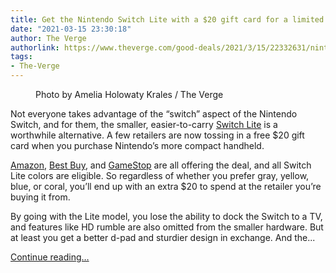 ```yaml
---
title: Get the Nintendo Switch Lite with a $20 gift card for a limited time
date: "2021-03-15 23:30:18"
author: The Verge
authorlink: https://www.theverge.com/good-deals/2021/3/15/22332631/nintendo-switch-lite-deal-amazon-gamestop-best-buy-free-gift-card
tags:
- The-Verge
---
```

<figure>
      <img alt="" src="https://cdn.vox-cdn.com/thumbor/CFTIvFsKez_trhgyuwcaRZ3uzHA=/0x0:2040x1360/1310x873/cdn.vox-cdn.com/uploads/chorus_image/image/68971574/akrales_190820_3597_0355.0.jpg" />
        <figcaption>Photo by Amelia Holowaty Krales / The Verge</figcaption>
    </figure>

  <p id="A0Mt8t">Not everyone takes advantage of the “switch” aspect of the Nintendo Switch, and for them, the smaller, easier-to-carry <a href="https://www.theverge.com/2019/9/19/20873717/nintendo-switch-lite-review-price-specs-features-games-launch-date">Switch Lite</a> is a worthwhile alternative. A few retailers are now tossing in a free $20 gift card when you purchase Nintendo’s more compact handheld. </p>
<p id="M4ctVf"><a href="https://www.amazon.com/gp/product/B07V2BBMK4/?tag=theverge02-20" rel="sponsored nofollow noopener" target="_blank">Amazon</a>, <a href="https://shop-links.co/1734996775790451200#donotlink" rel="sponsored nofollow noopener" target="_blank">Best Buy</a>, and <a href="https://click.linksynergy.com/deeplink?id=nOD/rLJHOac&amp;mid=24348&amp;u1=verge&amp;murl=https%3A%2F%2Fwww.gamestop.com%2Fvideo-games%2Fnintendo-switch%2Fconsoles%2Fproducts%2Fnintendo-switch-lite-gray%2F204518.html" rel="sponsored nofollow noopener" target="_blank">GameStop</a> are all offering the deal, and all Switch Lite colors are eligible. So regardless of whether you prefer gray, yellow, blue, or coral, you’ll end up with an extra $20 to spend at the retailer you’re buying it from. </p>
<div id="L7QqeX"><div data-anthem-component="productcard:10394076"></div></div>
<p id="u8I1dA">By going with the Lite model, you lose the ability to dock the Switch to a TV, and features like HD rumble are also omitted from the smaller hardware. But at least you get a better d-pad and sturdier design in exchange. And the...</p>
  <p>
    <a href="https://www.theverge.com/good-deals/2021/3/15/22332631/nintendo-switch-lite-deal-amazon-gamestop-best-buy-free-gift-card">Continue reading&hellip;</a>
  </p>